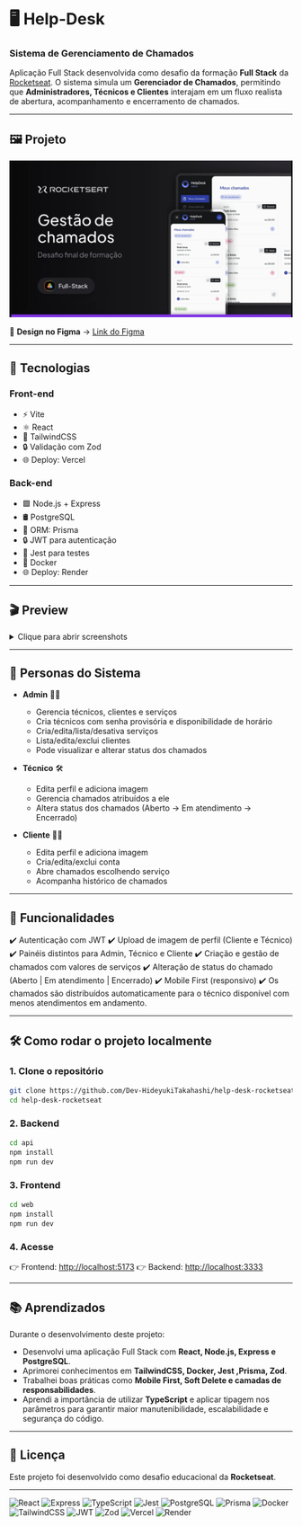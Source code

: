 # 🖥️ Help-Desk

### Sistema de Gerenciamento de Chamados

Aplicação Full Stack desenvolvida como desafio da formação **Full Stack** da [Rocketseat](https://www.rocketseat.com.br/).
O sistema simula um **Gerenciador de Chamados**, permitindo que **Administradores, Técnicos e Clientes** interajam em um fluxo realista de abertura, acompanhamento e encerramento de chamados.

---

## 🖼 Projeto

![Preview do Projeto](resources/preview.png)

🎨 **Design no Figma** → [Link do Figma](https://www.figma.com/community/file/1506654636739959765/plataforma-de-chamados)

---

## 🚀 Tecnologias

### **Front-end**

- ⚡ Vite
- ⚛️ React
- 🎨 TailwindCSS
- 🔒 Validação com Zod
- 🌐 Deploy: Vercel

### **Back-end**

- 🟩 Node.js + Express
- 🛢 PostgreSQL
- 🔗 ORM: Prisma
- 🔒 JWT para autenticação
- 🧪 Jest para testes
- 🐳 Docker
- 🌐 Deploy: Render

---

## 🎬 Preview

<details>
  <summary>Clique para abrir screenshots</summary>

  <br />

![Login](resources/img/login.png)  
 ![Admin 1](resources/img/admin-1.png)  
 ![Admin 2](resources/img/admin-2.png)  
 ![Admin 3](resources/img/admin-3.png)  
 ![Admin 4](resources/img/admin-4.png)  
 ![Cliente 1](resources/img/cliente-1.png)  
 ![Cliente 2](resources/img/cliente-2.png)  
 ![Cliente 3](resources/img/cliente-3.png)  
 ![Técnico 1](resources/img/tecnico-1.png)

</details>

---

## 👥 Personas do Sistema

- **Admin** 👩‍💼

  - Gerencia técnicos, clientes e serviços
  - Cria técnicos com senha provisória e disponibilidade de horário
  - Cria/edita/lista/desativa serviços
  - Lista/edita/exclui clientes
  - Pode visualizar e alterar status dos chamados

- **Técnico** 🛠

  - Edita perfil e adiciona imagem
  - Gerencia chamados atribuídos a ele
  - Altera status dos chamados (Aberto → Em atendimento → Encerrado)

- **Cliente** 🙋‍♂️

  - Edita perfil e adiciona imagem
  - Cria/edita/exclui conta
  - Abre chamados escolhendo serviço
  - Acompanha histórico de chamados

---

## 📌 Funcionalidades

✔️ Autenticação com JWT
✔️ Upload de imagem de perfil (Cliente e Técnico)
✔️ Painéis distintos para Admin, Técnico e Cliente
✔️ Criação e gestão de chamados com valores de serviços
✔️ Alteração de status do chamado (Aberto | Em atendimento | Encerrado)
✔️ Mobile First (responsivo)
✔️ Os chamados são distribuídos automaticamente para o técnico disponível com menos atendimentos em andamento.

---

## 🛠 Como rodar o projeto localmente

### 1. Clone o repositório

```bash
git clone https://github.com/Dev-HideyukiTakahashi/help-desk-rocketseat.git
cd help-desk-rocketseat
```

### 2. Backend

```bash
cd api
npm install
npm run dev
```

### 3. Frontend

```bash
cd web
npm install
npm run dev
```

### 4. Acesse

👉 Frontend: [http://localhost:5173](http://localhost:5173)
👉 Backend: [http://localhost:3333](http://localhost:3333)

---

## 📚 Aprendizados

Durante o desenvolvimento deste projeto:

- Desenvolvi uma aplicação Full Stack com **React, Node.js, Express e PostgreSQL**.
- Aprimorei conhecimentos em **TailwindCSS, Docker, Jest ,Prisma, Zod**.
- Trabalhei boas práticas como **Mobile First, Soft Delete e camadas de responsabilidades**.
- Aprendi a importância de utilizar **TypeScript** e aplicar tipagem nos parâmetros para garantir maior manutenibilidade, escalabilidade e segurança do código.

---

## 📄 Licença

Este projeto foi desenvolvido como desafio educacional da **Rocketseat**.

---

![React](https://img.shields.io/badge/React-20232A?style=for-the-badge&logo=react&logoColor=61DAFB)
![Express](https://img.shields.io/badge/Express-000000?style=for-the-badge&logo=express&logoColor=white)
![TypeScript](https://img.shields.io/badge/TypeScript-3178C6?style=for-the-badge&logo=typescript&logoColor=white)
![Jest](https://img.shields.io/badge/Jest-C21325?style=for-the-badge&logo=jest&logoColor=white)
![PostgreSQL](https://img.shields.io/badge/PostgreSQL-4169E1?style=for-the-badge&logo=postgresql&logoColor=white)
![Prisma](https://img.shields.io/badge/Prisma-2D3748?style=for-the-badge&logo=prisma&logoColor=white)
![Docker](https://img.shields.io/badge/Docker-2496ED?style=for-the-badge&logo=docker&logoColor=white)
![TailwindCSS](https://img.shields.io/badge/TailwindCSS-38B2AC?style=for-the-badge&logo=tailwind-css&logoColor=white)
![JWT](https://img.shields.io/badge/JWT-000000?style=for-the-badge&logo=jsonwebtokens&logoColor=white)
![Zod](https://img.shields.io/badge/Zod-3068B7?style=for-the-badge&logo=zod&logoColor=white)
![Vercel](https://img.shields.io/badge/Frontend-Vercel-black?style=for-the-badge&logo=vercel)
![Render](https://img.shields.io/badge/Backend-Render-46E3B7?style=for-the-badge&logo=render&logoColor=black)
